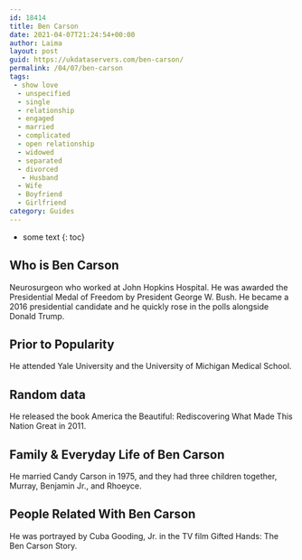 ```yaml
---
id: 18414
title: Ben Carson
date: 2021-04-07T21:24:54+00:00
author: Laima
layout: post
guid: https://ukdataservers.com/ben-carson/
permalink: /04/07/ben-carson
tags:
 - show love
  - unspecified
  - single
  - relationship
  - engaged
  - married
  - complicated
  - open relationship
  - widowed
  - separated
  - divorced
   - Husband
  - Wife
  - Boyfriend
  - Girlfriend
category: Guides
---
```


* some text
{: toc}


## Who is Ben Carson
                  
                  
                  
Neurosurgeon who worked at John Hopkins Hospital. He was awarded the Presidential Medal of Freedom by President George W. Bush. He became a 2016 presidential candidate and he quickly rose in the polls alongside Donald Trump. 
                  
              
            
              
            
                
                
                
## Prior to Popularity
                  
                  
                  
He attended Yale University and the University of Michigan Medical School. 
                  
              
            
              
            
                
                
                
## Random data
                  
                  
                  
He released the book America the Beautiful: Rediscovering What Made This Nation Great in 2011. 
                  
              
            
              
            
                
                
                
## Family & Everyday Life of Ben Carson
                  
                  
                  
He married Candy Carson in 1975, and they had three children together, Murray, Benjamin Jr., and Rhoeyce. 
                  
              
            
              
            
                
                
                
## People Related With Ben Carson
                  
                  
                  
He was portrayed by Cuba Gooding, Jr. in the TV film Gifted Hands: The Ben Carson Story.
                  
              
            
              
            
                
              
            
              
              
            
            
              
            
          
          
          